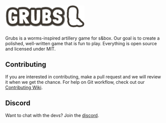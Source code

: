 <h1><img src="textures/ui/grubs_logo.png" alt="Grubs logo" height="70"/></h1>

Grubs is a worms-inspired artillery game for s&box.
Our goal is to create a polished, well-written game
that is fun to play. Everything is open source and licensed
under MIT.

## Contributing
If you are interested in contributing, make a pull request
and we will review it when we get the chance. For help on
Git workflow, check out our [Contributing Wiki](https://github.com/apetavern/sbox-grubs/wiki/Contributing).

## Discord
Want to chat with the devs? Join the [discord](https://discord.gg/apetavern).

